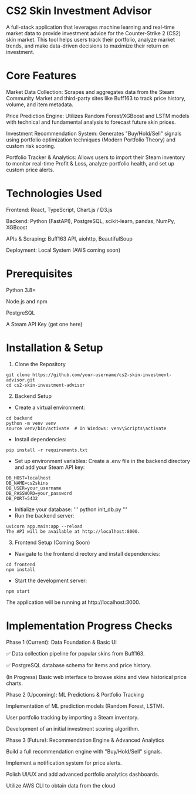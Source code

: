 # CS2 Skin Investment Advisor
A full-stack application that leverages machine learning and real-time market data to provide investment advice for the Counter-Strike 2 (CS2) skin market. This tool helps users track their portfolio, analyze market trends, and make data-driven decisions to maximize their return on investment.

# Core Features
Market Data Collection: Scrapes and aggregates data from the Steam Community Market and third-party sites like Buff163 to track price history, volume, and item metadata.

Price Prediction Engine: Utilizes Random Forest/XGBoost and LSTM models with technical and fundamental analysis to forecast future skin prices.

Investment Recommendation System: Generates "Buy/Hold/Sell" signals using portfolio optimization techniques (Modern Portfolio Theory) and custom risk scoring.

Portfolio Tracker & Analytics: Allows users to import their Steam inventory to monitor real-time Profit & Loss, analyze portfolio health, and set up custom price alerts.

# Technologies Used
Frontend: React, TypeScript, Chart.js / D3.js

Backend: Python (FastAPI), PostgreSQL, scikit-learn, pandas, NumPy, XGBoost

APIs & Scraping: Buff163 API, aiohttp, BeautifulSoup

Deployment: Local System (AWS coming soon)

# Prerequisites
Python 3.8+

Node.js and npm

PostgreSQL

A Steam API Key (get one here)

# Installation & Setup

1. Clone the Repository
```
git clone https://github.com/your-username/cs2-skin-investment-advisor.git
cd cs2-skin-investment-advisor
```
2. Backend Setup
* Create a virtual environment:
```
cd backend
python -m venv venv
source venv/bin/activate  # On Windows: venv\Scripts\activate
```
* Install dependencies:
```
pip install -r requirements.txt
```
* Set up environment variables: Create a .env file in the backend directory and add your Steam API key:
```
DB_HOST=localhost
DB_NAME=cs2skins
DB_USER=your_username
DB_PASSWORD=your_password
DB_PORT=5432
```
* Initialize your database:
'''
python init_db.py
'''
* Run the backend server:
```
uvicorn app.main:app --reload
The API will be available at http://localhost:8000.
```
3. Frontend Setup (Coming Soon)
* Navigate to the frontend directory and install dependencies:
```
cd frontend
npm install
```
* Start the development server:
```
npm start
```
The application will be running at http://localhost:3000.

# Implementation Progress Checks

Phase 1 (Current): Data Foundation & Basic UI

✅ Data collection pipeline for popular skins from Buff163.

✅ PostgreSQL database schema for items and price history.

(In Progress) Basic web interface to browse skins and view historical price charts.

Phase 2 (Upcoming): ML Predictions & Portfolio Tracking

Implementation of ML prediction models (Random Forest, LSTM).

User portfolio tracking by importing a Steam inventory.

Development of an initial investment scoring algorithm.

Phase 3 (Future): Recommendation Engine & Advanced Analytics

Build a full recommendation engine with "Buy/Hold/Sell" signals.

Implement a notification system for price alerts.

Polish UI/UX and add advanced portfolio analytics dashboards.

Utilize AWS CLI to obtain data from the cloud
